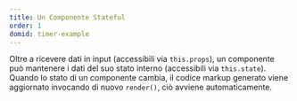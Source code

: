 ```yaml
---
title: Un Componente Stateful
order: 1
domid: timer-example
---
```


Oltre a ricevere dati in input (accessibili via `this.props`), un componente può mantenere i dati del suo stato interno (accessibili via `this.state`). Quando lo stato di un componente cambia, il codice markup generato viene aggiornato invocando di nuovo `render()`, ciò avviene automaticamente.
